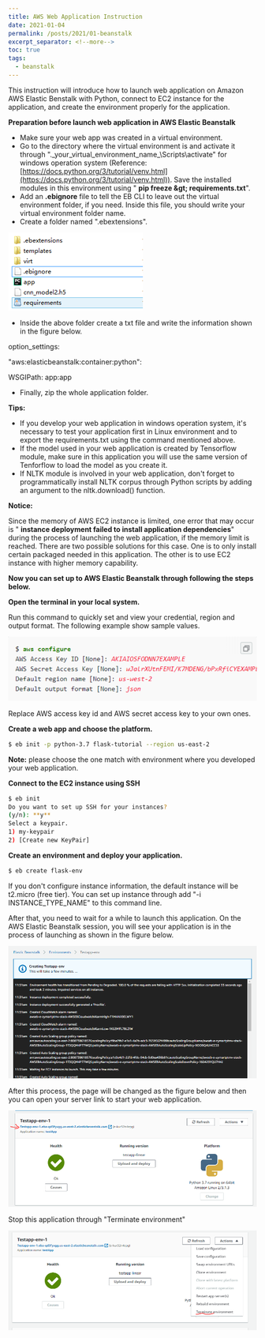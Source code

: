```yaml
---
title: AWS Web Application Instruction
date: 2021-01-04
permalink: /posts/2021/01-beanstalk
excerpt_separator: <!--more-->
toc: true
tags:
  - beanstalk
---
```

This instruction will introduce how to launch web application on Amazon AWS Elastic Benstalk with Python, connect to EC2 instance for the application, and create the environment properly for the application. 
<!--more-->
**Preparation before launch web application in AWS Elastic Beanstalk**

- Make sure your web app was created in a virtual environment.
- Go to the directory where the virtual environment is and activate it through &quot;.\_your\_virtual\_environment\_name_\Scripts\activate&quot; for windows operation system (Reference: [https://docs.python.org/3/tutorial/venv.html](https://docs.python.org/3/tutorial/venv.html)). Save the installed modules in this environment using &quot; **pip freeze \&gt; requirements.txt**&quot;.
- Add an **.ebignore** file to tell the EB CLI to leave out the virtual environment folder, if you need. Inside this file, you should write your virtual environment folder name.
- Create a folder named &quot;.ebextensions&quot;.

![](/images/posts/AWS-beanstalk/Image1.png)

- Inside the above folder create a txt file and write the information shown in the figure below.

option\_settings:

&quot;aws:elasticbeanstalk:container:python&quot;:

WSGIPath: app:app

- Finally, zip the whole application folder.

**Tips:**

- If you develop your web application in windows operation system, it&#39;s necessary to test your application first in Linux environment and to export the requirements.txt using the command mentioned above.
- If the model used in your web application is created by Tensorflow module, make sure in this application you will use the same version of Tenforflow to load the model as you create it.
- If NLTK module is involved in your web application, don&#39;t forget to programmatically install NLTK corpus through Python scripts by adding an argument to the nltk.download() function.

**Notice:**

Since the memory of AWS EC2 instance is limited, one error that may occur is &quot; **instance deployment failed to install application dependencies**&quot; during the process of launching the web application, if the memory limit is reached. There are two possible solutions for this case. One is to only install certain packaged needed in this application. The other is to use EC2 instance with higher memory capability.

**Now you can set up to AWS Elastic Beanstalk through following the steps below.**

**Open the terminal in your local system.**

Run this command to quickly set and view your credential, region and output format. The following example show sample values.

![](/images/posts/AWS-beanstalk/Image2.png)

Replace AWS access key id and AWS secret access key to your own ones.

**Create a web app and choose the platform.**

```sh
$ eb init -p python-3.7 flask-tutorial --region us-east-2
```

**Note:** please choose the one match with environment where you developed your web application.

**Connect to the EC2 instance using SSH**

```sh
$ eb init
Do you want to set up SSH for your instances?
(y/n): **y**
Select a keypair.
1) my-keypair
2) [Create new KeyPair]
```

**Create an environment and deploy your application.**
```sh
$ eb create flask-env
```

If you don&#39;t configure instance information, the default instance will be t2.micro (free tier). You can set up instance through add &quot;-i INSTANCE\_TYPE\_NAME&quot; to this command line.

After that, you need to wait for a while to launch this application. On the AWS Elastic Beanstalk session, you will see your application is in the process of launching as shown in the figure below.

![](/images/posts/AWS-beanstalk/Image3.png)

After this process, the page will be changed as the figure below and then you can open your server link to start your web application.

![](/images/posts/AWS-beanstalk/Image4.png)

Stop this application through &quot;Terminate environment&quot;

![](/images/posts/AWS-beanstalk/Image5.png)
